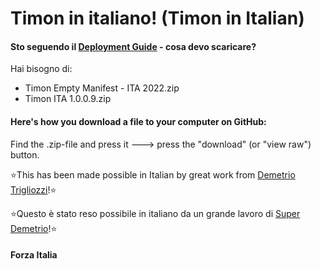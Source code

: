 # Timon in italiano! (Timon in Italian)


#### Sto seguendo il [Deployment Guide](https://github.com/Erithano/Timon-Your-FAQ-bot-for-Microsoft-Teams/wiki/Deployment-Guide) - cosa devo scaricare?
Hai bisogno di:
* Timon Empty Manifest - ITA 2022.zip
* Timon ITA 1.0.0.9.zip
#### Here's how you download a file to your computer on GitHub:
Find the .zip-file and press it 🡒 press the "download" (or "view raw") button.


⭐This has been made possible in Italian by great work from [Demetrio Trigliozzi](https://www.linkedin.com/in/demetrio-trigliozzi-106a1215/)!⭐

⭐Questo è stato reso possibile in italiano da un grande lavoro di [Super Demetrio](https://www.linkedin.com/in/demetrio-trigliozzi-106a1215/)!⭐

#### Forza Italia 
